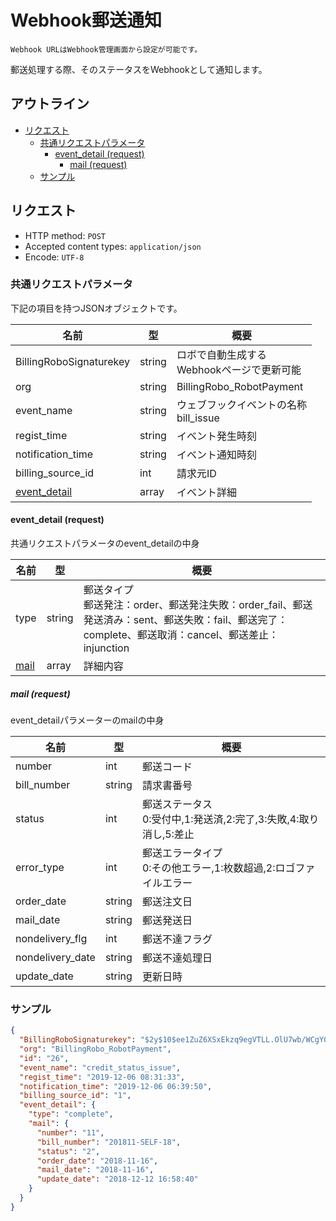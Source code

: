 # Webhook郵送通知

`Webhook URLはWebhook管理画面から設定が可能です。`

郵送処理する際、そのステータスをWebhookとして通知します。

## アウトライン

- [リクエスト](#リクエスト)
  - [共通リクエストパラメータ](#共通リクエストパラメータ)
    - [event_detail (request)](#event_detail-request)
      - [mail (request)](#mail-request)
  - [サンプル](#サンプル)

## リクエスト
- HTTP method: `POST`
- Accepted content types: `application/json`
- Encode: `UTF-8`

### 共通リクエストパラメータ

下記の項目を持つJSONオブジェクトです。

| 名前                                  | 型        | 概要                                              |
|-------------------------------------- | --------- | ------------------------------------------------- |
| BillingRoboSignaturekey               | string    | ロボで自動生成する <br> Webhookページで更新可能   |
| org                                   | string    | BillingRobo_RobotPayment                          |
| event_name                            | string    | ウェブフックイベントの名称 <br> bill_issue        |
| regist_time                           | string    | イベント発生時刻                                  |
| notification_time                     | string    | イベント通知時刻                                  |
| billing_source_id                     | int       | 請求元ID                                          |
| [event_detail](#event_detail-request) | array     | イベント詳細                                      |


#### event_detail (request)

共通リクエストパラメータのevent_detailの中身

| 名前                  | 型        |  概要                                             |
| --------------------- | --------- | ------------------------------------------------- |
| type                  | string    | 郵送タイプ <br> 郵送発注：order、郵送発注失敗：order_fail、郵送発送済み：sent、郵送失敗：fail、郵送完了：complete、郵送取消：cancel、郵送差止：injunction |
| [mail](#mail-request) | array     | 詳細内容                                          |

##### mail (request)
event_detailパラメーターのmailの中身

| 名前                  | 型        |  概要                                         |
| --------------------- | --------- | --------------------------------------------- |
| number                | int       | 郵送コード                                    |
| bill_number           | string    | 請求書番号                                    |
| status                | int       | 郵送ステータス<br> 0:受付中,1:発送済,2:完了,3:失敗,4:取り消し,5:差止 |
| error_type            | int       | 郵送エラータイプ<br> 0:その他エラー,1:枚数超過,2:ロゴファイルエラー |
| order_date            | string    | 郵送注文日                                    |
| mail_date             | string    | 郵送発送日                                    |
| nondelivery_flg       | int       | 郵送不達フラグ                                |
| nondelivery_date      | string    | 郵送不達処理日                                |
| update_date           | string    | 更新日時                                      |

### サンプル
```json
{
  "BillingRoboSignaturekey": "$2y$10$ee1ZuZ6XSxEkzq9egVTLL.OlU7wb/WCgY0ORQyCZpfiDnhoPH2rXu",
  "org": "BillingRobo_RobotPayment",
  "id": "26",
  "event_name": "credit_status_issue",
  "regist_time": "2019-12-06 08:31:33",
  "notification_time": "2019-12-06 06:39:50",
  "billing_source_id": "1",
  "event_detail": {
    "type": "complete",
    "mail": {
      "number": "11",
      "bill_number": "201811-SELF-18",
      "status": "2",
      "order_date": "2018-11-16",
      "mail_date": "2018-11-16",
      "update_date": "2018-12-12 16:58:40"
    }
  }
}
```
